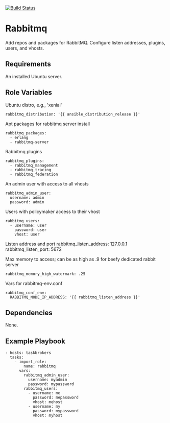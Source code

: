 [![Build Status](https://travis-ci.org/slated/ansible-rabbitmq-roles.svg?branch=master)](https://travis-ci.org/slated/ansible-rabbitmq-roles)

Rabbitmq
========

Add repos and packages for RabbitMQ. Configure listen addresses,
plugins, users, and vhosts.

Requirements
------------

An installed Ubuntu server. 

Role Variables
--------------

Ubuntu distro, e.g., 'xenial'

    rabbitmq_distribution: '{{ ansible_distribution_release }}'

Apt packages for rabbitmq server install

    rabbitmq_packages:
      - erlang
      - rabbitmq-server

Rabbitmq plugins

    rabbitmq_plugins:
      - rabbitmq_management
      - rabbitmq_tracing
      - rabbitmq_federation

An admin user with access to all vhosts

    rabbitmq_admin_user:
      username: admin
      password: admin

Users with policymaker access to their vhost

    rabbitmq_users:
      - username: user
        password: user
        vhost: user

Listen address and port
    rabbitmq_listen_address: 127.0.0.1
    rabbitmq_listen_port: 5672

Max memory to access; can be as high as .9 for beefy dedicated rabbit server

    rabbitmq_memory_high_watermark: .25

Vars for rabbitmq-env.conf

    rabbitmq_conf_env:
      RABBITMQ_NODE_IP_ADDRESS: '{{ rabbitmq_listen_address }}'

Dependencies
------------

None.

Example Playbook
----------------

    - hosts: taskbrokers
      tasks:
        - import_role:
            name: rabbitmq
          vars:
            rabbitmq_admin_user:
              username: myadmin
              password: mypassword
            rabbitmq_users:
              - username: me
                password: mepassword
                vhost: mehost
              - username: my
                password: mypassword
                vhost: myhost
